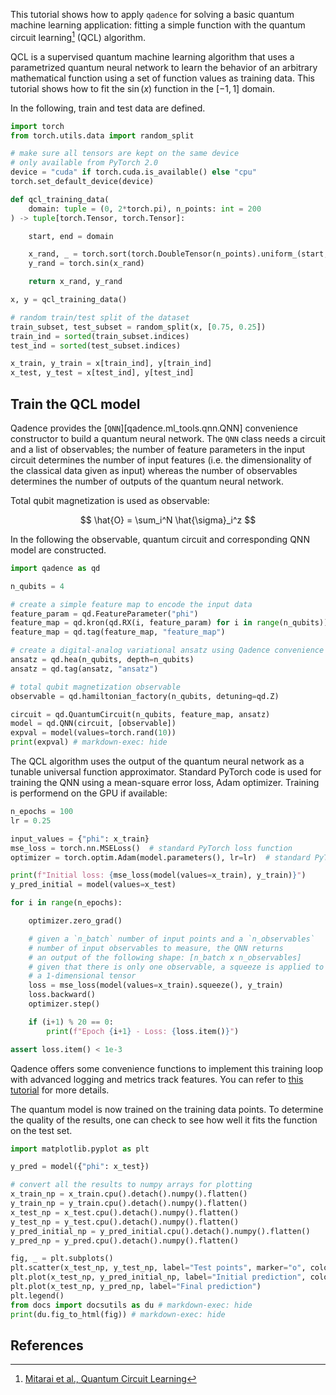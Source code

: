 This tutorial shows how to apply `qadence` for solving a basic quantum
machine learning application: fitting a simple function with the
quantum circuit learning[^1] (QCL) algorithm.

QCL is a supervised quantum machine learning algorithm that uses a
parametrized quantum neural network to learn the behavior of an arbitrary
mathematical function using a set of function values as training data. This tutorial
shows how to fit the $\sin(x)$ function in the $[-1, 1]$ domain.

In the following, train and test data are defined.

```python exec="on" source="material-block" session="qcl"
import torch
from torch.utils.data import random_split

# make sure all tensors are kept on the same device
# only available from PyTorch 2.0
device = "cuda" if torch.cuda.is_available() else "cpu"
torch.set_default_device(device)

def qcl_training_data(
    domain: tuple = (0, 2*torch.pi), n_points: int = 200
) -> tuple[torch.Tensor, torch.Tensor]:

    start, end = domain

    x_rand, _ = torch.sort(torch.DoubleTensor(n_points).uniform_(start, end))
    y_rand = torch.sin(x_rand)

    return x_rand, y_rand

x, y = qcl_training_data()

# random train/test split of the dataset
train_subset, test_subset = random_split(x, [0.75, 0.25])
train_ind = sorted(train_subset.indices)
test_ind = sorted(test_subset.indices)

x_train, y_train = x[train_ind], y[train_ind]
x_test, y_test = x[test_ind], y[test_ind]
```

## Train the QCL model

Qadence provides the [`QNN`][qadence.ml_tools.qnn.QNN] convenience constructor to build a quantum neural network.
The `QNN` class needs a circuit and a list of observables; the number of feature parameters in the input circuit
determines the number of input features (i.e. the dimensionality of the classical data given as input) whereas
the number of observables determines the number of outputs of the quantum neural network.

Total qubit magnetization is used as observable:

$$
\hat{O} = \sum_i^N \hat{\sigma}_i^z
$$

In the following the observable, quantum circuit and corresponding QNN model are constructed.

```python exec="on" source="material-block" session="qcl" result="json"
import qadence as qd

n_qubits = 4

# create a simple feature map to encode the input data
feature_param = qd.FeatureParameter("phi")
feature_map = qd.kron(qd.RX(i, feature_param) for i in range(n_qubits))
feature_map = qd.tag(feature_map, "feature_map")

# create a digital-analog variational ansatz using Qadence convenience constructors
ansatz = qd.hea(n_qubits, depth=n_qubits)
ansatz = qd.tag(ansatz, "ansatz")

# total qubit magnetization observable
observable = qd.hamiltonian_factory(n_qubits, detuning=qd.Z)

circuit = qd.QuantumCircuit(n_qubits, feature_map, ansatz)
model = qd.QNN(circuit, [observable])
expval = model(values=torch.rand(10))
print(expval) # markdown-exec: hide
```

The QCL algorithm uses the output of the quantum neural network as a tunable
universal function approximator. Standard PyTorch code is used for training the QNN
using a mean-square error loss, Adam optimizer. Training is performend on the GPU
if available:

```python exec="on" source="material-block" session="qcl" result="json"
n_epochs = 100
lr = 0.25

input_values = {"phi": x_train}
mse_loss = torch.nn.MSELoss()  # standard PyTorch loss function
optimizer = torch.optim.Adam(model.parameters(), lr=lr)  # standard PyTorch Adam optimizer

print(f"Initial loss: {mse_loss(model(values=x_train), y_train)}")
y_pred_initial = model(values=x_test)

for i in range(n_epochs):

    optimizer.zero_grad()

    # given a `n_batch` number of input points and a `n_observables`
    # number of input observables to measure, the QNN returns
    # an output of the following shape: [n_batch x n_observables]
    # given that there is only one observable, a squeeze is applied to get
    # a 1-dimensional tensor
    loss = mse_loss(model(values=x_train).squeeze(), y_train)
    loss.backward()
    optimizer.step()

    if (i+1) % 20 == 0:
        print(f"Epoch {i+1} - Loss: {loss.item()}")

assert loss.item() < 1e-3
```

Qadence offers some convenience functions to implement this training loop with advanced
logging and metrics track features. You can refer to [this tutorial](ml_tools.md) for more details.

The quantum model is now trained on the training data points. To determine the quality of the results,
one can check to see how well it fits the function on the test set.

```python exec="on" source="material-block" session="qcl" html="1"
import matplotlib.pyplot as plt

y_pred = model({"phi": x_test})

# convert all the results to numpy arrays for plotting
x_train_np = x_train.cpu().detach().numpy().flatten()
y_train_np = y_train.cpu().detach().numpy().flatten()
x_test_np = x_test.cpu().detach().numpy().flatten()
y_test_np = y_test.cpu().detach().numpy().flatten()
y_pred_initial_np = y_pred_initial.cpu().detach().numpy().flatten()
y_pred_np = y_pred.cpu().detach().numpy().flatten()

fig, _ = plt.subplots()
plt.scatter(x_test_np, y_test_np, label="Test points", marker="o", color="orange")
plt.plot(x_test_np, y_pred_initial_np, label="Initial prediction", color="green", alpha=0.5)
plt.plot(x_test_np, y_pred_np, label="Final prediction")
plt.legend()
from docs import docsutils as du # markdown-exec: hide
print(du.fig_to_html(fig)) # markdown-exec: hide
```

## References

[^1]: [Mitarai et al., Quantum Circuit Learning](https://arxiv.org/abs/1803.00745)
